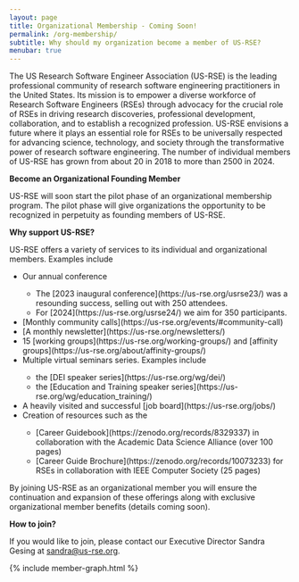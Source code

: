 ```yaml
---
layout: page
title: Organizational Membership - Coming Soon!
permalink: /org-membership/
subtitle: Why should my organization become a member of US-RSE?
menubar: true
---
```


The US Research Software Engineer Association (US-RSE) is the leading professional community of research software engineering 
practitioners in the United States. Its mission is to empower a diverse workforce of Research Software Engineers (RSEs) through 
advocacy for the crucial role of RSEs in driving research discoveries, professional development, collaboration, and 
to establish a recognized profession. US-RSE envisions a future where it plays an essential role for RSEs to be universally 
respected for advancing science, technology, and society through the transformative power of research software engineering. 
The number of individual members of US-RSE has grown from about 20 in 2018 to more than 2500 in 2024. 

**Become an Organizational Founding Member**

US-RSE will soon start the pilot phase of an organizational membership program. The pilot phase will give organizations 
the opportunity to be recognized in perpetuity as founding members of US-RSE.

**Why support US-RSE?**

US-RSE offers a variety of services to its individual and organizational members. Examples include
<ul>
<li>Our annual conference</li> 
<ul>
<li>The [2023 inaugural conference](https://us-rse.org/usrse23/) was a resounding success, selling out with 250 attendees.</li> 
<li>For [2024](https://us-rse.org/usrse24/) we aim for 350 participants.</li>
</ul>
<li>[Monthly community calls](https://us-rse.org/events/#community-call)</li> 
<li>[A monthly newsletter](https://us-rse.org/newsletters/)</li>
<li>15 [working groups](https://us-rse.org/working-groups/) and [affinity groups](https://us-rse.org/about/affinity-groups/)</li>
<li>Multiple virtual seminars series. Examples include</li>
<ul>
<li>the [DEI speaker series](https://us-rse.org/wg/dei/)</li>
<li>the [Education and Training speaker series](https://us-rse.org/wg/education_training/)</li>
</ul>
<li>A heavily visited and successful [job board](https://us-rse.org/jobs/)</li>
<li>Creation of resources such as the</li>
<ul>
<li>[Career Guidebook](https://zenodo.org/records/8329337) in collaboration with the Academic Data Science Alliance (over 100 pages)</li>
<li>[Career Guide Brochure](https://zenodo.org/records/10073233) for RSEs in collaboration with IEEE Computer Society (25 pages)</li>
</ul>
</ul>

By joining US-RSE as an organizational member you will ensure the continuation and expansion of these offerings along 
with exclusive organizational member benefits (details coming soon).

**How to join?**

If you would like to join, please contact our Executive Director Sandra Gesing at [sandra@us-rse.org](mailto:sandra@us-rse.org).

{% include member-graph.html %}
